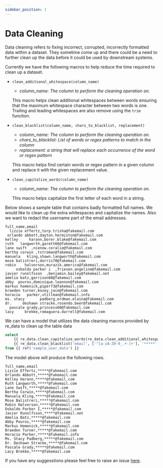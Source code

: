 ```yaml
---
sidebar_position: 1
---
```


# Data Cleaning

Data cleaning refers to fixing incorrect, corrupted, incorrectly formatted data within a dataset. They sometime come up and there could be a need to further clean up the data before it could be used by downstream systems.

Currently we have the following macros to help reduce the time required to clean up a dataset.
- `clean_additional_whitespace(column_name)`
    - *column_name: The column to perform the cleaning operation on.*

    This macro helps clean additional whitespaces between words ensuring that the maximum whitespace character between two words is one. Trailing and leading whitespaces are also remove using the `trim` function.
- `clean_blacklist(column_name, chars_to_blacklist, replacement)`
    - *column_name: The column to perform the cleaning operation on.*
    - *chars_to_blacklist: List of words or regex patterns to match in the column*
    - *replacement: a string that will replace each occurrence of the word or regex pattern*

    This macro helps find certain words or regex pattern in a given column and replace it with the given replacement value.
- `clean_capitalize_words(column_name)`
    - *column_name: The column to perform the cleaning operation on.*

    This macro helps capitalize the first letter of each word in a string.

Below shows a sample table that contains badly formatted full names. We would like to clean up the extra whitespaces and capitalize the names. Also we want to redact the username part of the email addresses.

```csv title="Incorrectly formatted data | table=sample_user_data"
full_name,email
  lizzie effertz,torp.trisha@fakemail.com
 orlando abbott,dayton.hermiston@fakemail.com
kelley     harann,borer.blake@fakemail.com
ruth   langworth,garett66@fakemail.com
lane swift  ,nienow.coralie@fakemail.com
bertha corwin ,tstroman@fakemail.com
manuela   kling,shawn.langworth@fakemail.com
mose balistreri,dorris70@fakemail.com
robin    halvorson,murazik.americo@fakemail.com
     osbaldo parker i  ,friesen.angeline@fakemail.com
javier runolfsson  ,benjamin.bailey@fakemail.net
amelia batz,garrison60@fakemail.com
abby  pouros,dominique.leannon@fakemail.com
markus homenick,piper73@fakemail.com
braeden turner,kozey.jace@fakemail.com
horacio   parker,vtillman@fakemail.info
ms. stacy       padberg,erdman.elaina@fakemail.com
dr.     deshawn stracke,rosendo.beer@fakemail.com
  pascale grady,princess60@fakemail.com
lacy     brekke,romaguera.darrell@fakemail.com
```

We can have a model that utilizes the data cleaning macros provided by re_data to clean up the table data
```sql title="models/sanitized_user_data.sql"
select
    {{ re_data.clean_capitalize_words(re_data.clean_additional_whitespaces('full_name')) }} as full_name,
    {{ re_data.clean_blacklist('email', ['^[a-zA-Z0-9_.+-]+'], '*****') }} as email
from {{ ref('sample_user_data') }}
```

The model above will produce the following rows.
```csv title="Cleaned dataset | table=sanitized_user_data"
full_name,email
Lizzie Effertz,*****@fakemail.com
Orlando Abbott,*****@fakemail.com
Kelley Harann,*****@fakemail.com
Ruth Langworth,*****@fakemail.com
Lane Swift,*****@fakemail.com
Bertha Corwin,*****@fakemail.com
Manuela Kling,*****@fakemail.com
Mose Balistreri,*****@fakemail.com
Robin Halvorson,*****@fakemail.com
Osbaldo Parker I,*****@fakemail.com
Javier Runolfsson,*****@fakemail.net
Amelia Batz,*****@fakemail.com
Abby Pouros,*****@fakemail.com
Markus Homenick,*****@fakemail.com
Braeden Turner,*****@fakemail.com
Horacio Parker,*****@fakemail.info
Ms. Stacy Padberg,*****@fakemail.com
Dr. Deshawn Stracke,*****@fakemail.com
Pascale Grady,*****@fakemail.com
Lacy Brekke,*****@fakemail.com
```

If you have any suggesstions please feel free to raise an issue [here](https://github.com/re-data/re-data/issues).